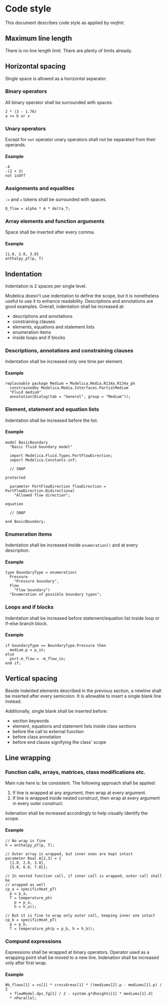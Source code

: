 # Code style

This document describes code style as applied by *mofmt*.

## Maximum line length

There is no line length limit. There are plenty of limits already.

## Horizontal spacing

Single space is allowed as a horizontal separator.

### Binary operators

All binary operator shall be surrounded with spaces.

```modelica
2 * (3 - 1.76)
a <= b or x
```

### Unary operators

Except for `not` operator unary operators shall not be separated from
their operands.

#### Example

```modelica
-4
-(2 + 3)
not isOff
```

### Assignments and equalities

`:=` and `=` tokens shall be surrounded with spaces.

```modelica
Q_flow = alpha * A * delta_T;
```

### Array elements and function arguments

Space shall be inserted after every comma.

#### Example

```modelica
{1.0, 2.0, 3.0}
enthalpy_pT(p, T)
```

## Indentation

Indentation is 2 spaces per single level.

Modelica doesn't use indentation to define the scope, but it is
nonetheless useful to use it to enhance readability. Descriptions and
annotations are good examples. Overall, indentation shall be increased at:

* descriptions and annotations
* constraining clauses
* elements, equations and statement lists
* enumeration items
* inside loops and if blocks

### Descriptions, annotations and constraining clauses

Indentation shall be increased only one time per element.

#### Example

```modelica
replaceable package Medium = Modelica.Media.R134a.R134a_ph
  constrainedby Modelica.Media.Interfaces.PartialMedium
  "Fluid medium"
  annotation(Dialog(tab = "General", group = "Medium"));
```

### Element, statement and equation lists

Indentation shall be increased before the list.

#### Example

```modelica
model BasicBoundary
  "Basic fluid boundary model"

  import Modelica.Fluid.Types.PortFlowDirection;
  import Modelica.Constants.inf;

  // SNAP

protected

  parameter PortFlowDirection flowDirection = PortFlowDirection.Bidirectional
    "Allowed flow direction";

equation

  // SNAP

end BasicBoundary;
```

### Enumeration items

Indentation shall be increased inside `enumeration()` and at every
description.

#### Example

```modelica
type BoundaryType = enumeration(
  Pressure
    "Pressure boundary",
  Flow
    "Flow boundary")
  "Enumeration of possible boundary types";
```

### Loops and if blocks

Indentation shall be increased before statement/equation list inside
loop or if-else branch block.

#### Example

```modelica
if boundaryType == BoundaryType.Pressure then
  medium.p = p_in;
else
  port.m_flow = -m_flow_in;
end if;
```

## Vertical spacing

Beside indented elements described in the previous section, a newline
shall be inserted after every semicolon. It is allowable to insert a
single blank line instead.

Additionally, single blank shall be inserted before:

* section keywords
* element, equations and statement lists inside class sections
* before the call to external function
* before class annotation
* before end clause signifying the class' scope

## Line wrapping

### Function calls, arrays, matrices, class modifications etc.

Main rule here is: be consistent.
The following approach shall be applied:

1. If line is wrapped at any argument, then wrap at every argument.
2. If line is wrapped inside nested construct, then wrap at every
   argument in every outer construct.

Indenation shall be increased accordingly to help visually identify the
scope.

#### Example

```Modelica
// No wrap is fine
h = enthalpy_pT(p, T);

// Outer array is wrapped, but inner ones are kept intact
parameter Real A[2,3] = {
  {1.0, 2.0, 3.0},
  {5.0, 6.0, 7.0}};

// In nested function call, if inner call is wrapped, outer call shall be
// wrapped as well
cp_a = specificHeat_pT(
  p = p_a,
  T = temperature_ph(
    p = p_a,
    h = h_a));

// But it is fine to wrap only outer call, keeping inner one intact
cp_b = specificHeat_pT(
  p = p_b,
  T = temperature_ph(p = p_b, h = h_b));
```

### Compund expressions

Expressions shall be wrapped at binary operators. Operator used as a
wrapping point shall be moved to a new line. Indenation shall be
increased only after first wrap.

#### Example

```Modelica
Wb_flows[1] = vs[1] * crossAreas[1] * ((mediums[2].p - mediums[1].p) / 2
  + flowModel.dps_fg[1] / 2 - system.g*dheights[1] * mediums[1].d)
  * nParallel;
```
